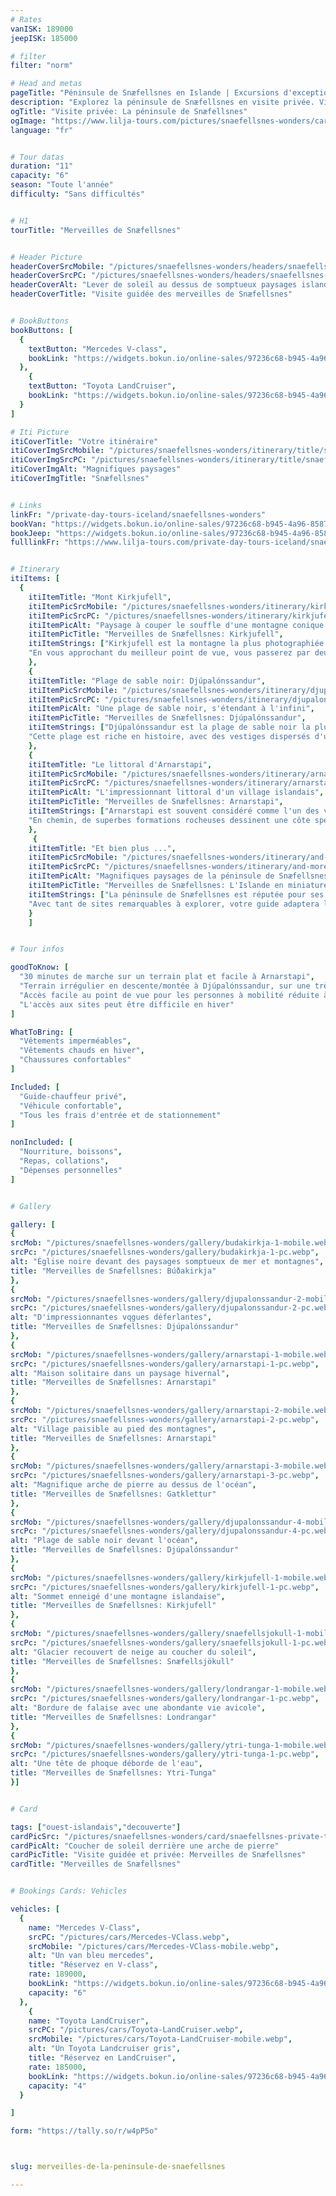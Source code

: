 ```yaml
---
# Rates
vanISK: 189000
jeepISK: 185000

# filter
filter: "norm"

# Head and metas
pageTitle: "Péninsule de Snæfellsnes en Islande | Excursions d'exception "
description: "Explorez la péninsule de Snæfellsnes en visite privée. Visitez Arnarstapi, Kirkjufell et Djúpalónssandur. Réservez votre aventure islandaise !"
ogTitle: "Visite privée: La péninsule de Snæfellsnes"
ogImage: "https://www.lilja-tours.com/pictures/snaefellsnes-wonders/card/snaefellsnes-private-tour.webp"
language: "fr"


# Tour datas
duration: "11"
capacity: "6"
season: "Toute l'année"
difficulty: "Sans difficultés"


# H1
tourTitle: "Merveilles de Snæfellsnes"


# Header Picture
headerCoverSrcMobile: "/pictures/snaefellsnes-wonders/headers/snaefellsnes-mobile.webp"
headerCoverSrcPC: "/pictures/snaefellsnes-wonders/headers/snaefellsnes-pc.webp"
headerCoverAlt: "Lever de soleil au dessus de somptueux paysages islandais"
headerCoverTitle: "Visite guidée des merveilles de Snæfellsnes"


# BookButtons
bookButtons: [
  {
    textButton: "Mercedes V-class",
    bookLink: "https://widgets.bokun.io/online-sales/97236c68-b945-4a96-8587-660bdc4c45fd/experience-calendar/753699"
  },
    {
    textButton: "Toyota LandCruiser",
    bookLink: "https://widgets.bokun.io/online-sales/97236c68-b945-4a96-8587-660bdc4c45fd/experience-calendar/753700"
  }
]

# Iti Picture
itiCoverTitle: "Votre itinéraire"
itiCoverImgSrcMobile: "/pictures/snaefellsnes-wonders/itinerary/title/snaefellsnes-mobile.webp"
itiCoverImgSrcPC: "/pictures/snaefellsnes-wonders/itinerary/title/snaefellsnes-pc.webp"
itiCoverImgAlt: "Magnifiques paysages"
itiCoverImgTitle: "Snæfellsnes"


# Links
linkFr: "/private-day-tours-iceland/snaefellsnes-wonders"
bookVan: "https://widgets.bokun.io/online-sales/97236c68-b945-4a96-8587-660bdc4c45fd/experience-calendar/753699"
bookJeep: "https://widgets.bokun.io/online-sales/97236c68-b945-4a96-8587-660bdc4c45fd/experience-calendar/753700"
fulllinkFr: "https://www.lilja-tours.com/private-day-tours-iceland/snaefellsnes-wonders"


# Itinerary
itiItems: [
  { 
    itiItemTitle: "Mont Kirkjufell",
    itiItemPicSrcMobile: "/pictures/snaefellsnes-wonders/itinerary/kirkjufell-mobile.webp",
    itiItemPicSrcPC: "/pictures/snaefellsnes-wonders/itinerary/kirkjufell-pc.webp",
    itiItemPicAlt: "Paysage à couper le souffle d'une montagne conique et de cascades",
    itiItemPicTitle: "Merveilles de Snæfellsnes: Kirkjufell",
    itiItemStrings: ["Kirkjufell est la montagne la plus photographiée d'Islande, se dressant majestueusement sur la péninsule de Snæfellsnes. Sa forme conique saisissante en a fait un point de repère populaire auprès des touristes et des locaux. Sa renommée mondiale a explosé après son apparition dans Game of Thrones, attirant encore plus de visiteurs désireux de capturer sa silhouette emblématique.",  
    "En vous approchant du meilleur point de vue, vous passerez par deux cascades pittoresques, appelées Kirkjufellsfoss. La combinaison de l'eau en cascade et du décor dramatique de la montagne crée une scène véritablement envoûtante, parfaite pour la photographie et le tourisme."]
    },
    {
    itiItemTitle: "Plage de sable noir: Djúpalónssandur",
    itiItemPicSrcMobile: "/pictures/snaefellsnes-wonders/itinerary/djupalonssandur-mobile.webp",
    itiItemPicSrcPC: "/pictures/snaefellsnes-wonders/itinerary/djupalonssandur-pc.webp",
    itiItemPicAlt: "Une plage de sable noir, s'étendant à l'infini",
    itiItemPicTitle: "Merveilles de Snæfellsnes: Djúpalónssandur",
    itiItemStrings: ["Djúpalónssandur est la plage de sable noir la plus emblématique de la péninsule de Snæfellsnes, située dans le parc national de Snæfellsnesjökull. Nichée au bord d'un vaste champ de lave provenant du volcan voisin, son paysage accidenté présente des formations rocheuses uniques sculptées par des siècles d'érosion.",  
    "Cette plage est riche en histoire, avec des vestiges dispersés d'une ancienne épave ajoutant une touche à la fois mystérieuse et fascinante. Les visiteurs peuvent également y trouver des pierres lourdes autrefois utilisées pour tester la force des jeunes pêcheurs. Djúpalónssandur allie magnifiquement merveille naturelle et patrimoine culturel."]
    },
    {
    itiItemTitle: "Le littoral d'Arnarstapi",
    itiItemPicSrcMobile: "/pictures/snaefellsnes-wonders/itinerary/arnarstapi-mobile.webp",
    itiItemPicSrcPC: "/pictures/snaefellsnes-wonders/itinerary/arnarstapi-pc.webp",
    itiItemPicAlt: "L'impressionnant littoral d'un village islandais",
    itiItemPicTitle: "Merveilles de Snæfellsnes: Arnarstapi",
    itiItemStrings: ["Arnarstapi est souvent considéré comme l'un des villages les plus pittoresques d'Islande, réputé pour son littoral sauvage unique. Depuis le port, les visiteurs peuvent admirer des vues panoramiques sur les montagnes s'étendant au-dessus de l'océan. Une promenade pittoresque mène à la statue de Bárður, le légendaire premier colon de la péninsule de Snæfellsnes.",  
    "En chemin, de superbes formations rocheuses dessinent une côte spectaculaire, faisant d'Arnarstapi un paradis pour les photographes. En été, le village s'anime avec une faune aviaire colorée, ajoutant une touche magique à son paysage déjà époustouflant."]
    },
     {
    itiItemTitle: "Et bien plus ...",
    itiItemPicSrcMobile: "/pictures/snaefellsnes-wonders/itinerary/and-more-mobile.webp",
    itiItemPicSrcPC: "/pictures/snaefellsnes-wonders/itinerary/and-more-pc.webp",
    itiItemPicAlt: "Magnifiques paysages de la péninsule de Snæfellsnes",
    itiItemPicTitle: "Merveilles de Snæfellsnes: L'Islande en miniature",
    itiItemStrings: ["La péninsule de Snæfellsnes est réputée pour ses paysages variés et ses merveilles naturelles à couper le souffle. Des falaises majestueuses aux plages paisibles, cette région offre quelque chose pour tous les goûts. Pour enrichir votre expérience, les deux prochaines étapes de la visite sont laissées à l'expertise de votre guide. Il/Elle pourra choisir le point de vue panoramique sur Lóndrangar, la cascade de Bjarnafoss, l'ancien cratère de Saxhóll ou les phoques joueurs à Ytri-Tunga.",  
    "Avec tant de sites remarquables à explorer, votre guide adaptera le parcours pour vous laisser en admiration devant la beauté époustouflante de l'Islande."]
    }
    ]


# Tour infos

goodToKnow: [  
  "30 minutes de marche sur un terrain plat et facile à Arnarstapi",  
  "Terrain irrégulier en descente/montée à Djúpalónssandur, sur une très courte distance",  
  "Accès facile au point de vue pour les personnes à mobilité réduite à Djúpalónssandur",  
  "L'accès aux sites peut être difficile en hiver"  
]

WhatToBring: [  
  "Vêtements imperméables",  
  "Vêtements chauds en hiver",  
  "Chaussures confortables"  
]

Included: [  
  "Guide-chauffeur privé",  
  "Véhicule confortable",  
  "Tous les frais d'entrée et de stationnement"  
]

nonIncluded: [  
  "Nourriture, boissons",  
  "Repas, collations",  
  "Dépenses personnelles"  
]


# Gallery

gallery: [
{
srcMob: "/pictures/snaefellsnes-wonders/gallery/budakirkja-1-mobile.webp",
srcPc: "/pictures/snaefellsnes-wonders/gallery/budakirkja-1-pc.webp",
alt: "Église noire devant des paysages somptueux de mer et montagnes",
title: "Merveilles de Snæfellsnes: Búðakirkja"
},    
{
srcMob: "/pictures/snaefellsnes-wonders/gallery/djupalonssandur-2-mobile.webp",
srcPc: "/pictures/snaefellsnes-wonders/gallery/djupalonssandur-2-pc.webp",
alt: "D'impressionnantes vqgues déferlantes",
title: "Merveilles de Snæfellsnes: Djúpalónssandur"
},    
{
srcMob: "/pictures/snaefellsnes-wonders/gallery/arnarstapi-1-mobile.webp",
srcPc: "/pictures/snaefellsnes-wonders/gallery/arnarstapi-1-pc.webp",
alt: "Maison solitaire dans un paysage hivernal",
title: "Merveilles de Snæfellsnes: Arnarstapi"
},  
{
srcMob: "/pictures/snaefellsnes-wonders/gallery/arnarstapi-2-mobile.webp",
srcPc: "/pictures/snaefellsnes-wonders/gallery/arnarstapi-2-pc.webp",
alt: "Village paisible au pied des montagnes",
title: "Merveilles de Snæfellsnes: Arnarstapi"
},  
{
srcMob: "/pictures/snaefellsnes-wonders/gallery/arnarstapi-3-mobile.webp",
srcPc: "/pictures/snaefellsnes-wonders/gallery/arnarstapi-3-pc.webp",
alt: "Magnifique arche de pierre au dessus de l'océan",
title: "Merveilles de Snæfellsnes: Gatklettur"
},   
{
srcMob: "/pictures/snaefellsnes-wonders/gallery/djupalonssandur-4-mobile.webp",
srcPc: "/pictures/snaefellsnes-wonders/gallery/djupalonssandur-4-pc.webp",
alt: "Plage de sable noir devant l'océan",
title: "Merveilles de Snæfellsnes: Djúpalónssandur"
},    
{
srcMob: "/pictures/snaefellsnes-wonders/gallery/kirkjufell-1-mobile.webp",
srcPc: "/pictures/snaefellsnes-wonders/gallery/kirkjufell-1-pc.webp",
alt: "Sommet enneigé d'une montagne islandaise",
title: "Merveilles de Snæfellsnes: Kirkjufell"
},  
{
srcMob: "/pictures/snaefellsnes-wonders/gallery/snaefellsjokull-1-mobile.webp",
srcPc: "/pictures/snaefellsnes-wonders/gallery/snaefellsjokull-1-pc.webp",
alt: "Glacier recouvert de neige au coucher du soleil",
title: "Merveilles de Snæfellsnes: Snæfellsjökull"
},  
{
srcMob: "/pictures/snaefellsnes-wonders/gallery/londrangar-1-mobile.webp",
srcPc: "/pictures/snaefellsnes-wonders/gallery/londrangar-1-pc.webp",
alt: "Bordure de falaise avec une abondante vie avicole",
title: "Merveilles de Snæfellsnes: Londrangar"
},  
{
srcMob: "/pictures/snaefellsnes-wonders/gallery/ytri-tunga-1-mobile.webp",
srcPc: "/pictures/snaefellsnes-wonders/gallery/ytri-tunga-1-pc.webp",
alt: "Une tête de phoque déborde de l'eau",
title: "Merveilles de Snæfellsnes: Ytri-Tunga"
}]


# Card

tags: ["ouest-islandais","decouverte"]
cardPicSrc: "/pictures/snaefellsnes-wonders/card/snaefellsnes-private-tour.webp"
cardPicAlt: "Coucher de soleil derrière une arche de pierre"
cardPicTitle: "Visite guidée et privée: Merveilles de Snæfellsnes"
cardTitle: "Merveilles de Snæfellsnes"


# Bookings Cards: Vehicles

vehicles: [
  {
    name: "Mercedes V-Class",
    srcPC: "/pictures/cars/Mercedes-VClass.webp",
    srcMobile: "/pictures/cars/Mercedes-VClass-mobile.webp",
    alt: "Un van bleu mercedes",
    title: "Réservez en V-class",
    rate: 189000,
    bookLink: "https://widgets.bokun.io/online-sales/97236c68-b945-4a96-8587-660bdc4c45fd/experience-calendar/753699",
    capacity: "6"
  },
    {
    name: "Toyota LandCruiser",
    srcPC: "/pictures/cars/Toyota-LandCruiser.webp",
    srcMobile: "/pictures/cars/Toyota-LandCruiser-mobile.webp",
    alt: "Un Toyota Landcruiser gris",
    title: "Réservez en LandCruiser",
    rate: 185000,
    bookLink: "https://widgets.bokun.io/online-sales/97236c68-b945-4a96-8587-660bdc4c45fd/experience-calendar/753700",
    capacity: "4"
  }

]

form: "https://tally.so/r/w4pP5o"



slug: merveilles-de-la-peninsule-de-snaefellsnes

---
```

